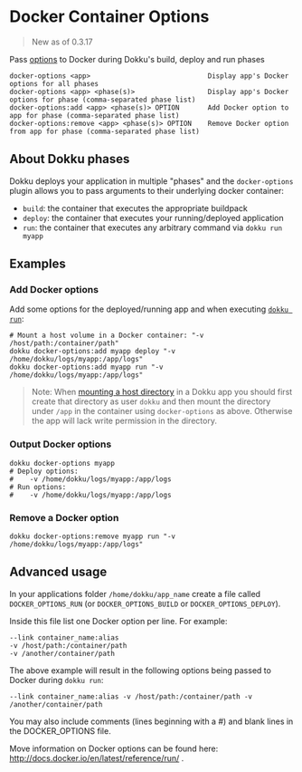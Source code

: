# Docker Container Options

> New as of 0.3.17

Pass [options](http://docs.docker.io/en/latest/reference/run/) to Docker during Dokku's build, deploy and run phases

```
docker-options <app>                             Display app's Docker options for all phases
docker-options <app> <phase(s)>                  Display app's Docker options for phase (comma-separated phase list)
docker-options:add <app> <phase(s)> OPTION       Add Docker option to app for phase (comma-separated phase list)
docker-options:remove <app> <phase(s)> OPTION    Remove Docker option from app for phase (comma-separated phase list)
```

## About Dokku phases

Dokku deploys your application in multiple "phases" and the `docker-options` plugin allows you to pass arguments to their underlying docker container:

- `build`: the container that executes the appropriate buildpack
- `deploy`: the container that executes your running/deployed application
- `run`: the container that executes any arbitrary command via `dokku run myapp`

## Examples

### Add Docker options

Add some options for the deployed/running app and when executing [`dokku run`](deployment/one-off-processes/):

```shell
# Mount a host volume in a Docker container: "-v /host/path:/container/path"
dokku docker-options:add myapp deploy "-v /home/dokku/logs/myapp:/app/logs"
dokku docker-options:add myapp run "-v /home/dokku/logs/myapp:/app/logs"
```

> Note: When [mounting a host directory](https://docs.docker.com/engine/reference/run/#volume-shared-filesystems) in a Dokku app you should first create that directory as user `dokku` and then mount the directory under `/app` in the container using `docker-options` as above. Otherwise the app will lack write permission in the directory.

### Output Docker options

```shell
dokku docker-options myapp
# Deploy options:
#    -v /home/dokku/logs/myapp:/app/logs
# Run options:
#    -v /home/dokku/logs/myapp:/app/logs
```

### Remove a Docker option

```shell
dokku docker-options:remove myapp run "-v /home/dokku/logs/myapp:/app/logs"
```

## Advanced usage

In your applications folder `/home/dokku/app_name` create a file called `DOCKER_OPTIONS_RUN` (or `DOCKER_OPTIONS_BUILD` or `DOCKER_OPTIONS_DEPLOY`).

Inside this file list one Docker option per line. For example:

```shell
--link container_name:alias
-v /host/path:/container/path
-v /another/container/path
```

The above example will result in the following options being passed to Docker during `dokku run`:

```shell
--link container_name:alias -v /host/path:/container/path -v /another/container/path
```

You may also include comments (lines beginning with a #) and blank lines in the DOCKER_OPTIONS file.

Move information on Docker options can be found here: http://docs.docker.io/en/latest/reference/run/ .
